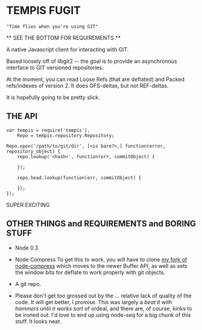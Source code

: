 TEMPIS FUGIT
============

    "Time flies when you're using GIT"


** SEE THE BOTTOM FOR REQUIREMENTS **

A native Javascript client for interacting with GIT.

Based loosely off of libgit2 -- the goal is to provide an asynchronous interface to GIT versioned repositories.

At the moment, you can read Loose Refs (that are deflated) and Packed refs/indexes of version 2. It does OFS-deltas, but not REF-deltas.

It is hopefully going to be pretty slick.

THE API
-------

    var tempis = require('tempis'),
        Repo = tempis.repository.Repository;

    Repo.open('/path/to/git/dir', [<is bare?>,] function(error, repository_object) {
        repo.lookup('<hash>', function(err, commitObject) {

        });

        repo.head.lookup(function(err, commitObject) {

        });
    });

SUPER EXCITING


OTHER THINGS and REQUIREMENTS and BORING STUFF
----------------------------------------------

*   Node 0.3

*   Node Compress To get this to work, you will have to clone [my fork of node-compress](https://github.com/chrisdickinson/node-compress) which
moves to the newer Buffer API, as well as sets the window bits for deflate to work properly with git objects.

*   A git repo.

*   Please don't get too grossed out by the ... relative lack of quality of the code. It will get better, I promise. This was largely a *beat it
with hammers until it works* sort of ordeal, and there are, of course, kinks to be ironed out. I'd love to end up using node-seq for a big chunk of this
stuff. It looks neat. 

